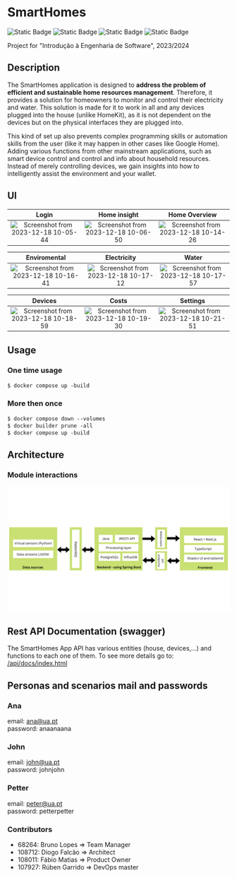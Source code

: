 # SmartHomes

![Static Badge](https://img.shields.io/badge/python-%3E%3D3.11-green)
![Static Badge](https://img.shields.io/badge/java-%3E%3D17-orange)
![Static Badge](https://img.shields.io/badge/spring_boot-%3E%3D3.1.5-blue)
![Static Badge](https://img.shields.io/badge/next.js-%3E%3D14.0.3-yellow)




Project for "Introdução à Engenharia de Software", 2023/2024

## Description

The SmartHomes application is designed to **address the problem of efficient and
sustainable home resources management**. Therefore, it provides a solution for homeowners
to monitor and control their electricity and water. This solution is made for it to work in all
and any devices plugged into the house (unlike HomeKit), as it is not dependent on the
devices but on the physical interfaces they are plugged into.

This kind of set up also prevents complex programming skills or automation skills from the
user (like it may happen in other cases like Google Home). Adding various functions from
other mainstream applications, such as smart device control and control and info about
household resources. Instead of merely controlling devices, we gain insights into how to
intelligently assist the environment and your wallet.

## UI

Login                      |  Home insight             | Home Overview
:-------------------------:|:-------------------------:|:-------------------------:
![Screenshot from 2023-12-18 10-05-44](https://github.com/RGarrido03/SmartHomes/assets/63374228/2fdf4e6b-0751-483e-a005-45e7cd9be724)|![Screenshot from 2023-12-18 10-06-50](https://github.com/RGarrido03/SmartHomes/assets/63374228/b023a39c-5967-473a-a264-525b1c65d4a3) | ![Screenshot from 2023-12-18 10-14-26](https://github.com/RGarrido03/SmartHomes/assets/63374228/6e240a83-d624-4d11-bfc7-a5c50ac03f59)

Enviromental                      |  Electricity           | Water
:-------------------------:|:-------------------------:|:-------------------------:
![Screenshot from 2023-12-18 10-16-41](https://github.com/RGarrido03/SmartHomes/assets/63374228/dafcf8c8-45b3-44d7-92fe-5a9299a8ba1c)|![Screenshot from 2023-12-18 10-17-12](https://github.com/RGarrido03/SmartHomes/assets/63374228/003d0e4f-18a4-4c4d-b00a-b6e5889d4453)| ![Screenshot from 2023-12-18 10-17-57](https://github.com/RGarrido03/SmartHomes/assets/63374228/cd17a9de-169e-4b94-ba4f-c8648d9f5827)

Devices                      |  Costs           | Settings
:-------------------------:|:-------------------------:|:-------------------------:
![Screenshot from 2023-12-18 10-18-59](https://github.com/RGarrido03/SmartHomes/assets/63374228/e03c6024-4e87-4b0f-95c4-76875d505756)|![Screenshot from 2023-12-18 10-19-30](https://github.com/RGarrido03/SmartHomes/assets/63374228/45b973ca-1efa-49bc-9423-d4c663e1ea22)|![Screenshot from 2023-12-18 10-21-51](https://github.com/RGarrido03/SmartHomes/assets/63374228/f8ab64c1-1ad2-45ed-b28c-f70c23b1d395)







## Usage
### One time usage
```
$ docker compose up -build

```

### More then once
```
$ docker compose down --volumes
$ docker builder prune -all 
$ docker compose up -build
```

## Architecture
### Module interactions
![Achitecture](./docs/Achitecture.png)


## Rest API Documentation (swagger)

The SmartHomes App API has various entities (house, devices,...) and functions to each one of them. To see more details go to:
[/api/docs/index.html](http://deti-ies-09.ua.pt/api/docs/index.html)

## Personas and scenarios mail and passwords
### Ana
email: ana@ua.pt</br>
password: anaanaana
### John
email: john@ua.pt</br>
password: johnjohn
### Petter
email: peter@ua.pt</br>
password: petterpetter

### Contributors
- 68264: Bruno Lopes => Team Manager
- 108712: Diogo Falcão => Architect
- 108011: Fábio Matias => Product Owner
- 107927: Rúben Garrido => DevOps master
